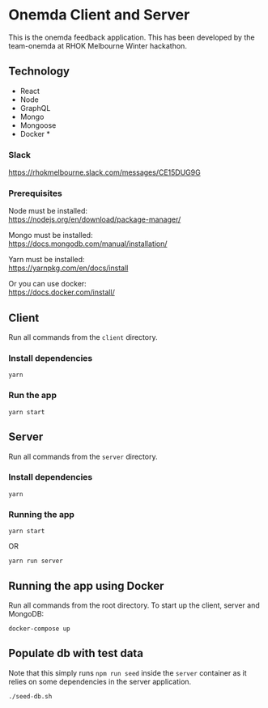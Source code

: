 # Onemda Client and Server

This is the onemda feedback application. This has been developed by the team-onemda at RHOK Melbourne Winter hackathon.

## Technology

- React
- Node
- GraphQL
- Mongo
- Mongoose
- Docker *

### Slack

https://rhokmelbourne.slack.com/messages/CE15DUG9G

### Prerequisites

Node must be installed:  
https://nodejs.org/en/download/package-manager/

Mongo must be installed:  
https://docs.mongodb.com/manual/installation/

Yarn must be installed:  
https://yarnpkg.com/en/docs/install

Or you can use docker:  
https://docs.docker.com/install/

## Client
Run all commands from the `client` directory.

### Install dependencies
```
yarn
```

### Run the app
```
yarn start
```


## Server
Run all commands from the `server` directory.

### Install dependencies
```
yarn
```

### Running the app

```
yarn start
```

OR

```
yarn run server
```

## Running the app using Docker
Run all commands from the root directory. To start up the client, server and MongoDB:
```
docker-compose up
```

## Populate db with test data
Note that this simply runs `npm run seed` inside the `server` container as it relies on some dependencies in the server application.
```
./seed-db.sh
```

